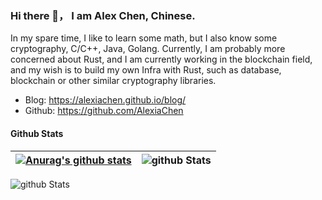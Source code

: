 ### Hi there 👋， I am Alex Chen, Chinese.

In my spare time, I like to learn some math, but I also know some cryptography, C/C++, Java, Golang. Currently, I am probably more concerned about Rust, and I am currently working in the blockchain field, and my wish is to build my own Infra with Rust, such as database, blockchain or other similar cryptography libraries.

* Blog: https://alexiachen.github.io/blog/
* Github: https://github.com/AlexiaChen

#### Github Stats

| [![Anurag's github stats](https://github-readme-stats.vercel.app/api?username=AlexiaChen&theme=gruvbox)](https://github.com/anuraghazra/github-readme-stats) | ![github Stats](https://github-profile-summary-cards.vercel.app/api/cards/repos-per-language?username=AlexiaChen&theme=dracula) |
| ------------------------------------------------------------ | ------------------------------------------------------------ |


![github Stats](https://github-profile-summary-cards.vercel.app/api/cards/most-commit-language?username=AlexiaChen&theme=dracula)
